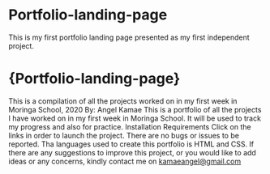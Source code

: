 # Portfolio-landing-page
This is my first portfolio landing page presented as my first independent project.
# {Portfolio-landing-page}
This is a compilation of all the projects worked on in my first week in Moringa School, 2020
By: Angel Kamae
This is a portfolio of all the projects I have worked on in my first week in Moringa School. It will be used to track my progress and also for practice.
Installation Requirements
Click on the links in order to launch the project.
There are no bugs or issues to be reported.
Tha languages used to create this portfolio is HTML and CSS.
If there are any suggestions to improve this project, or you would like to add ideas or any concerns, kindly contact me on kamaeangel@gmail.com
